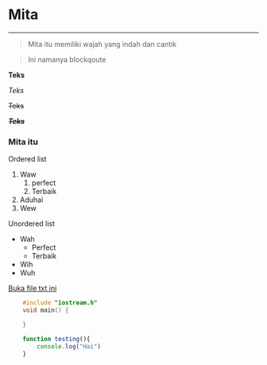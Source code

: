 # Mita

---

> Mita itu memiliki wajah yang indah dan cantik

> Ini namanya blockqoute

**Teks**

*Teks*

~~Teks~~

~~***Teks***~~


### Mita itu
Ordered list
1. Waw
    1. perfect
    2. Terbaik
2. Aduhai
3. Wew

Unordered list
- Wah
    - Perfect
    - Terbaik
- Wih
- Wuh

[Buka file txt ini](55.webp)

```c
    #include "iostream.h"
    void main() {

    }
```

~~~js
    function testing(){
        console.log("Hai")
    }
~~~
